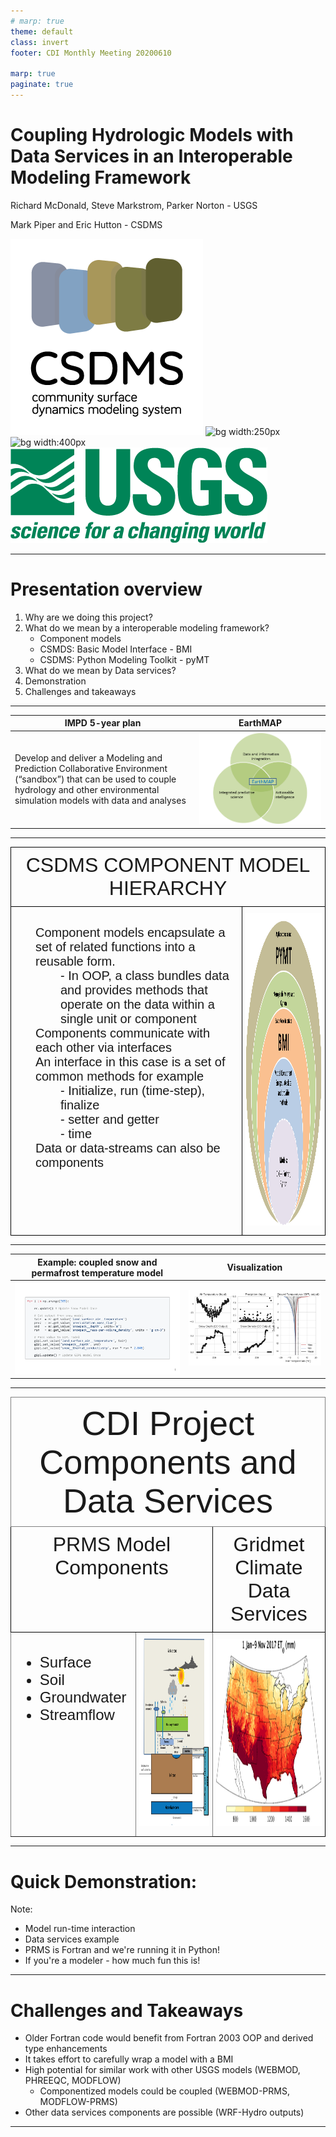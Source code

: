 ```yaml
---
# marp: true
theme: default
class: invert
footer: CDI Monthly Meeting 20200610

marp: true
paginate: true 
---
```


# Coupling Hydrologic Models with Data Services in an Interoperable Modeling Framework

Richard McDonald, Steve Markstrom, Parker Norton - USGS

Mark Piper and Eric Hutton - CSDMS

![bg vertical left:30% width:200px](./assets/CSDMS-logo-color-tagline-ver_low.png)
![bg width:250px](https://bmi.readthedocs.io/en/latest/_images/bmi-logo-header-text.png)
![bg width:400px](https://csdms.github.io/assets/pymt-logo-lowercase.png)
![bg bottom width:250](./assets/USGS_ID_green.png)

<!-- Thank you to the CDI community for supporting and funding this project.  I'm sure every here appreciates and understands that in addition to pursuing our understanding of process in earth sciences that computational models especially from an applied perspective are a way to spatially and temporally expand the reach of existing data and are therefore intrinsically linked to data.  

Given a good process model it's skill is intrinsically linked to data.

Most of my work at the USGS has been with flow and sediment-transport models in rivers and we always described the work as 80-90% data collection, and good data collection led to models with good skill.  

So I think in this context this project is a really good fit for CDI -->

---

# Presentation overview

1. Why are we doing this project?
2. What do we mean by a interoperable modeling framework?
   - Component models
   - CSMDS: Basic Model Interface - BMI 
   - CSDMS: Python Modeling Toolkit - pyMT
3. What do we mean by Data services?
4. Demonstration 
5. Challenges and takeaways

---

| IMPD 5-year plan | EarthMAP |
|---|---|
| Develop and deliver a Modeling and Prediction Collaborative Environment (“sandbox”) that can be used to couple hydrology and other environmental simulation models with data and analyses | ![width:2000](./assets/EarthMap2.png) |

<!-- Integrated modeling is an important component of the US Geological Survey's Science Strategy.  Integrated modeling was identified as a priority challenge for the USGS by the National Academies of Sciences.When we first started thinking about this project one of the outcomes in WMAs IMPD was to develope a "Modeling and Prediction Collaborative Environment or "sandbox" that can be used to Couple hydrology and other environmental simulation models with data and analysis.  That is the context in which we developed this project, to use an existing and mature modeling framework to test the ideas of a modeling sandbox. 

Our Value Proposition:
An interoperable modeling framework will help scientists simulate complex earth systems by providing a consistent language agnostic software interface to construct integrated systems models with data-streams

In the meantime we've all become more aware of the EarthMAP initiative and I think from a computational modeling perspective this idea of a sandbox lies squarely in the center of the EarthMAP ven diagram.  
-->

---

<!-- ## Proof-of-concept to the following value proposition

| Proposition | EarthMAP |
|---|---|
| An interoperable modeling framework will help scientists simulate complex earth systems by providing a consistent language agnostic software interface to construct integrated systems models with data-streams | ![width:2000](./assets/EarthMap2.png) |

<!-- Our project is a proof-of-concept of the following value proposition.  When we initiated the project we were not aware of the USGS EarthMap program.  From a computational modeling perspective, the concepts we are testing surround the EarthMap ven diagram

---
-->

<style type="text/css">
.tg  {border-collapse:collapse;border-spacing:0;}
.tg td{border-color:black;border-style:solid;border-width:1px;font-family:Arial, sans-serif;font-size:12px;
  overflow:hidden;padding:5px 2px;word-break:normal;}
.tg th{border-color:black;border-style:solid;border-width:1px;font-family:Arial, sans-serif;font-size:14px;
  font-weight:normal;overflow:hidden;padding:10px 5px;word-break:normal;}
.tg .tg-baqh{width:30%;font-size:45px;text-align:left;vertical-align:top}
.tg .tg-0lax{font-size:20px;text-align:left;vertical-align:top}
</style>
<div class="tg-wrap"><table class="tg">
<thead>
  <tr>
    <th class="tg-baqh" colspan="2">CSDMS COMPONENT MODEL HIERARCHY</th>
  </tr>
</thead>
<tbody>
  <tr>
    <td class="tg-0lax">
    <ul class="tg-0lax">
      <dl>
        <dt> Component models encapsulate a set of related functions into a reusable form.</dt>
        <dd>- In OOP, a class bundles data and provides methods that operate on the data within a single unit or component </dd>
        <dt> Components communicate with each other via interfaces</dt>
        <dt>An interface in this case is a set of common methods for example 
        </dt>
        <dd> - Initialize, run (time-step), finalize </dd>
        <dd> - setter and getter </dd>
        <dd> - time </dd>
        <dt> Data or data-streams can also be components</dt>
      </dl>
    </ul>
    </td>
    <td class="tg-0lax"><img src="./assets/CMH2.png" alt="Image" width="500" height="500"></td>
  </tr>
</tbody>
</table>
</div>

<!-- The BMI formalizes earth systems components -->

---

|Example: coupled snow and permafrost temperature model| Visualization|
|:----:|:----:|
|![width:700](./assets/example1.png)|![](assets/example1_outputpng.png)|

<!-- Illustrates use of BMI to integrate components from different domains.  

Note: that Temperature could be it's own BMI data-stream 

Note: native language of each component is Fortran -->

---

<style type="text/css">
.tg  {border-collapse:collapse;border-spacing:0px;margin:0px auto;width: 100%}

.tg td{border-color:black;border-style:solid;border-width:1px;font-family:Arial, sans-serif;font-size:14px;
  overflow:hidden;padding:10px 5px;word-break:normal;}

.tg th{border-color:black;border-style:solid;border-width:1px;font-family:Arial, sans-serif;font-size:14px;font-weight:normal;overflow:hidden;padding:10px 5px;word-break:normal;}

.tg .tg-baqh{text-align:center;font-size:32px;vertical-align:top}

.tg .tg-bwtg{border-color:inherit;font-size:54px;text-align:center;vertical-align:top}

.tg .tg-0pky{border-color:inherit;font-size:24px;;text-align:left;vertical-align:top}

.tg .tg-0lax{text-align:left;vertical-align:top}
</style>
<table class="tg">
<thead>
  <tr>
    <th class="tg-bwtg" colspan="3">CDI Project Components and Data Services</th>
  </tr>
</thead>
<tbody>
  <tr>
    <td class="tg-baqh" colspan="2">PRMS Model Components</td>
    <td class="tg-baqh">Gridmet Climate Data Services</td>
  </tr>
  <tr>
    <td class="tg-0pky">
      <ul>
        <li> Surface </li>
        <li> Soil </li>
        <li> Groundwater </li>
        <li> Streamflow </li> 
      </ul>
    </td>
    <td class="tg-0pky"><img src="./assets/PRMSZones2.png" alt="Image" width="400" height="300"></td>
    <td class="tg-0lax"><img src="./assets/gridmet.png" alt="Image" width="400" height="300"></td>
  </tr>
</tbody>
</table>

---
# Quick Demonstration:
Note:
- Model run-time interaction
- Data services example
- PRMS is Fortran and we're running it in Python!
- If you're a modeler - how much fun this is!

---

# Challenges and Takeaways
- Older Fortran code would benefit from Fortran 2003 OOP and derived type enhancements 
- It takes effort to carefully wrap a model with a BMI
- High potential for similar work with other USGS models (WEBMOD, PHREEQC, MODFLOW)
   - Componentized models could be coupled (WEBMOD-PRMS, MODFLOW-PRMS)
- Other data services components are possible (WRF-Hydro outputs)


---
